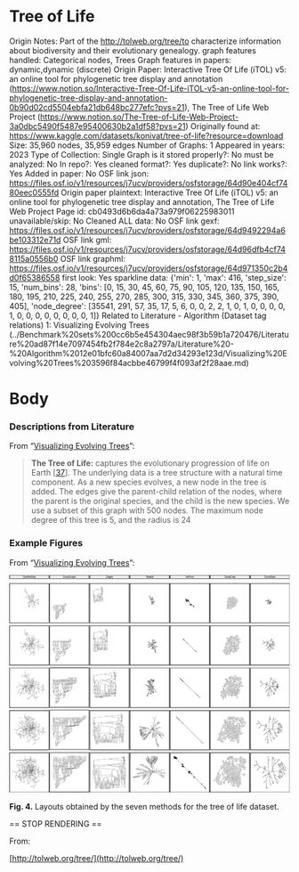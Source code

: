# Tree of Life

Origin Notes: Part of the http://tolweb.org/tree/to characterize information about biodiversity and their evolutionary genealogy. 
graph features handled: Categorical nodes, Trees
Graph features in papers: dynamic,dynamic (discrete)
Origin Paper: Interactive Tree Of Life (iTOL) v5: an online tool for phylogenetic tree display and annotation (https://www.notion.so/Interactive-Tree-Of-Life-iTOL-v5-an-online-tool-for-phylogenetic-tree-display-and-annotation-0b90d02cd5504ebfa21db648bc277efc?pvs=21), The Tree of Life Web Project (https://www.notion.so/The-Tree-of-Life-Web-Project-3a0dbc5490f5487e95400630b2a1df58?pvs=21)
Originally found at: https://www.kaggle.com/datasets/konivat/tree-of-life?resource=download
Size: 35,960 nodes, 35,959 edges
Number of Graphs: 1
Appeared in years: 2023
Type of Collection: Single Graph
is it stored properly?: No
must be analyzed: No
In repo?: Yes
cleaned format?: Yes
duplicate?: No
link works?: Yes
Added in paper: No
OSF link json: https://files.osf.io/v1/resources/j7ucv/providers/osfstorage/64d90e404cf7480eec0555fd
Origin paper plaintext: Interactive Tree Of Life (iTOL) v5: an online tool for phylogenetic tree display and annotation, The Tree of Life Web Project
Page id: cb0493d6b6da4a73a979f06225983011
unavailable/skip: No
Cleaned ALL data: No
OSF link gexf: https://files.osf.io/v1/resources/j7ucv/providers/osfstorage/64d9492294a6be103312e71d
OSF link gml: https://files.osf.io/v1/resources/j7ucv/providers/osfstorage/64d96dfb4cf748115a0556b0
OSF link graphml: https://files.osf.io/v1/resources/j7ucv/providers/osfstorage/64d971350c2b4d0f65386558
first look: Yes
sparkline data: {'min': 1, 'max': 416, 'step_size': 15, 'num_bins': 28, 'bins': [0, 15, 30, 45, 60, 75, 90, 105, 120, 135, 150, 165, 180, 195, 210, 225, 240, 255, 270, 285, 300, 315, 330, 345, 360, 375, 390, 405], 'node_degree': [35541, 291, 57, 35, 17, 5, 6, 0, 0, 2, 2, 1, 0, 1, 0, 0, 0, 0, 1, 0, 0, 0, 0, 0, 0, 0, 0, 1]}
Related to Literature - Algorithm (Dataset tag relations) 1: Visualizing Evolving Trees (../Benchmark%20sets%200cc6b5e454304aec98f3b59b1a720476/Literature%20ad87f14e7097454fb2f784e2c8a2797a/Literature%20-%20Algorithm%2012e01bfc60a84007aa7d2d34293e123d/Visualizing%20Evolving%20Trees%203596f84acbbe46799f4f093af2f28aae.md)

# Body

### Descriptions from Literature

From “[Visualizing Evolving Trees](https://link.springer.com/chapter/10.1007/978-3-031-22203-0_23)”:

> **The Tree of Life:** captures the evolutionary progression of life on Earth [[37](https://link.springer.com/chapter/10.1007/978-3-031-22203-0_23#ref-CR37)]. The underlying data is a tree structure with a natural time component. As a new species evolves, a new node in the tree is added. The edges give the parent-child relation of the nodes, where the parent is the original species, and the child is the new species. We use a subset of this graph with 500 nodes. The maximum node degree of this tree is 5, and the radius is 24
> 

### Example Figures

From “[Visualizing Evolving Trees](https://link.springer.com/chapter/10.1007/978-3-031-22203-0_23)”:

![Untitled](Tree%20of%20Life%20cb0493d6b6da4a73a979f06225983011/Untitled.png)

**Fig. 4.** Layouts obtained by the seven methods for the tree of life dataset.

== STOP RENDERING ==

From:

[http://tolweb.org/tree/](http://tolweb.org/tree/)